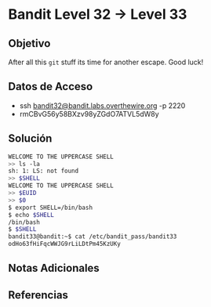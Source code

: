 # Bandit Level 32 → Level 33

## Objetivo
After all this `git` stuff its time for another escape. Good luck!

## Datos de Acceso
- ssh bandit32@bandit.labs.overthewire.org -p 2220
- rmCBvG56y58BXzv98yZGdO7ATVL5dW8y

## Solución
``` bash
WELCOME TO THE UPPERCASE SHELL
>> ls -la
sh: 1: LS: not found
>> $SHELL
WELCOME TO THE UPPERCASE SHELL
>> $EUID
>> $0
$ export SHELL=/bin/bash
$ echo $SHELL
/bin/bash
$ $SHELL
bandit33@bandit:~$ cat /etc/bandit_pass/bandit33
odHo63fHiFqcWWJG9rLiLDtPm45KzUKy
```
## Notas Adicionales


## Referencias
